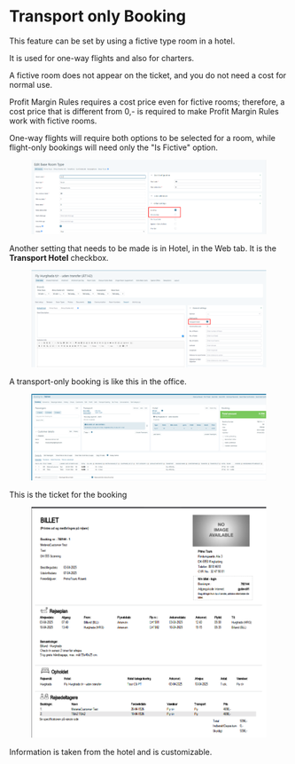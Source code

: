 # Transport only Booking

This feature can be set by using a fictive type room in a hotel.

It is used for one-way flights and also for charters.

A fictive room does not appear on the ticket, and you do not need a cost for normal use.

Profit Margin Rules requires a cost price even for fictive rooms; therefore, a cost price that is different from 0,- is required to make Profit Margin Rules work with fictive rooms.

One-way flights will require both options to be selected for a room, while flight-only bookings will need only the "Is Fictive" option.

<figure><img src="../../.gitbook/assets/image (3) (1) (1) (1) (1) (1) (1) (1) (1) (1) (1) (1) (1) (1) (1) (1) (1) (1) (1).png" alt=""><figcaption></figcaption></figure>

Another setting that needs to be made is in Hotel, in the Web tab. It is the **Transport Hotel** checkbox.

<figure><img src="../../.gitbook/assets/image (4) (1) (1) (1) (1) (1) (1) (1) (1) (1) (1) (1) (1) (1) (1) (1) (1).png" alt=""><figcaption></figcaption></figure>

A transport-only booking is like this in the office.

<figure><img src="../../.gitbook/assets/image (5) (1) (1) (1) (1) (1) (1) (1) (1) (1) (1) (1) (1) (1) (1) (1) (1).png" alt=""><figcaption></figcaption></figure>

This is the ticket for the booking

<figure><img src="../../.gitbook/assets/image (6) (1) (1) (1) (1) (1) (1) (1) (1) (1) (1) (1) (1) (1).png" alt=""><figcaption></figcaption></figure>

Information is taken from the hotel and is customizable.
